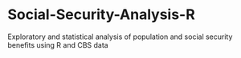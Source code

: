 # Social-Security-Analysis-R
Exploratory and statistical analysis of population and social security benefits using R and CBS data
